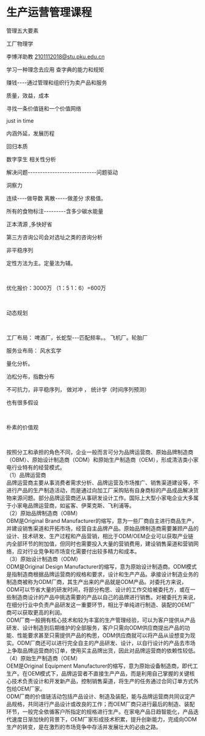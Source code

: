 # 生产运营管理课程

管理五大要素

工厂物理学

李博洋助教  2101112018@stu.pku.edu.cn

学习一种理念去应用  查字典的能力和规矩

赚钱----通过管理和组织行为卖产品和服务

质量，效益，成本

寻找一条价值链和一个价值网络

just in time

内涵外延，发展历程

回归本质

数字孪生   相关性分析

解决问题----------------------------问题驱动

洞察力  

连续----做导数  离散-----做差分   求极值。

所有的食物标注---------含多少碳水能量

正本清源 ,多快好省

第三方咨询公司会对选址之类的咨询分析

非平稳序列

定性方法为主。定量法为辅。

‍

优化报价：3000万 （1：5  1：6）=600万

‍

动态规划

‍

工厂布局： 啤酒厂，长蛇型---匹配频率。。 飞机厂。轮胎厂

服务业布局：  风水玄学

量化分析。

泊松分布，指数分布

不可抗力，非平稳序列， 做对冲 ，  统计学（时间序列预测）

也有很多假设

‍

朴素的价值观

‍

按照分工和承担的角色不同，企业一般而言可分为品牌运营商、原始品牌制造商（OBM）、原始设计制造商（ODM）和原始生产制造商（OEM），形成清洁类小家电行业特有的经营模式。  
（1）品牌运营商  
品牌运营商主要从事消费者需求分析、品牌运营及市场推广、销售渠道建设等，不进行产品的生产制造活动，而是通过向加工厂采购贴有自身商标的产品成品解决货物来源问题。部分品牌运营商还从事研发设计工作。国际上大型小家电企业大多属于小家电品牌运营商，如鲨客、伊莱克斯、飞利浦等。  
（2）原始品牌制造商（OBM）  
OBM是Original Brand Manufacturer的缩写，意为一些厂商自主进行商品生产，并建设销售渠道和开拓市场，经营自主品牌产品。原始品牌制造商需要兼顾产品的设计、技术研发、生产过程和产品营销，相比于ODM/OEM企业可以获取产业链内全部环节的附加值，但同时也需要投入大量的营销费用，建设销售渠道和营销网络，应对行业竞争和市场变化需要付出较多精力和成本。  
（3）原始设计制造商（ODM）  
ODM是Original Design Manufacturer的缩写，意为原始设计制造商。ODM模式是指制造商根据品牌运营商的规格和要求，设计和生产产品。承接设计制造业务的制造商被称为ODM厂商，其生产出来的产品就是ODM产品。对委托方来说，ODM可以节省大量的研发时间，将部分构思、设计的工作交给被委托方，或在一些制造商设计的产品中挑选需要的产品以自己的品牌进行销售。对被委托方来说，在细分行业中负责产品研发这一重要环节，相比于单纯进行制造、装配的OEM厂商可以获取更高的利润。  
ODM厂商一般拥有核心技术和较为丰富的生产管理经验，可以为客户提供从产品研发、设计制造到后期维护的全部服务，客户只需向ODM供应商提出产品的功能、性能要求甚至只需提供产品的构思，ODM供应商就可以将产品从设想变为现实。ODM厂商还可以进行完全自主的产品研发、设计，以自行设计的产品去市场上争取品牌运营商的订单，使用买主品牌出货，因此对品牌运营商的依赖性较低。  
（4）原始生产制造商（OEM）  
OEM是Original Equipment Manufacturer的缩写，意为原始设备制造商，即代工生产。在OEM模式下，品牌运营者不直接生产产品，而是利用自己掌握的关键核心技术负责设计和开发新产品，控制销售渠道，将生产的任务通过合同订单方式外包给OEM厂家。  
ODM厂商的价值链活动包括产品设计、制造及装配，能与品牌运营商共同议定产品规格，共同进行产品设计或改良的工作；而OEM厂商只进行最后的制造、装配环节，一般完全依循客户所指定的规格进行生产。在家电产品日趋智能化，产品迭代速度日渐加快的背景下，OEM厂家形成技术积累，提升创新能力，完成向ODM生产的转变，是在激烈的市场竞争中存活并发展壮大的必由之路。
